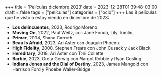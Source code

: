 +++
title = 'Películas diciembre 2023'
date = 2023-12-28T01:39:48-03:00
draft = false
tags = ["películas"]
categories = ["ocio"]
+++
Las 8 películas que he visto o estoy viendo en diciembre de 2023:

- **Los delincuentes**, 2023, Rodrigo Moreno
- **Moving On**, 2022, Paul Weitz, con Jane Fonda, Lily Tomlin, 
- **Primer**, 2004, Shane Carruth 
- **Beau Is Afraid**, 2023, Ari Aster con Joaquin Phoenix 
- **High Fidelity**, 2000, Stephen Frears con John Cusack y Jack Black
- **Hereditary**, 2018, Ari Aster con Toni Collette
- **Barbie**, 2023, Greta Gerwig con Margot Robbie y Ryan Gosling
- **Indiana Jones and the Dial of Destiny**, 2023, James Mangold con Harrison Ford y Phoebe Waller-Bridge